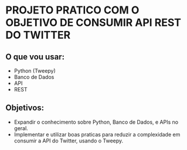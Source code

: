 # PROJETO PRATICO COM O OBJETIVO DE CONSUMIR API REST DO TWITTER

## O que vou usar:
- Python (Tweepy)
- Banco de Dados
- API
- REST


## Objetivos:
- Expandir o conhecimento sobre Python, Banco de Dados, e APIs no geral.
- Implementar e utilizar boas praticas para reduzir a complexidade em consumir a API do Twitter, usando o Tweepy.

